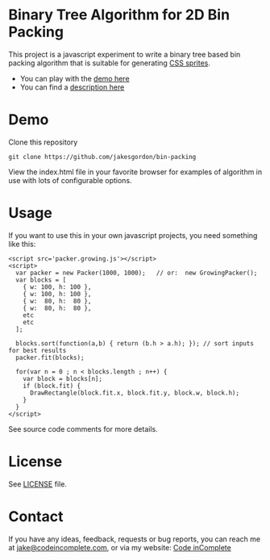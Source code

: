 Binary Tree Algorithm for 2D Bin Packing
========================================

This project is a javascript experiment to write a binary tree based
bin packing algorithm that is suitable for generating
[CSS sprites](https://github.com/jakesgordon/sprite-factory).

 * You can play with the [demo here](http://codeincomplete.com/posts/2011/5/7/bin_packing/example/)
 * You can find a [description here](http://codeincomplete.com/posts/2011/5/7/bin_packing/)

Demo
====

Clone this repository

    git clone https://github.com/jakesgordon/bin-packing

View the index.html file in your favorite browser for examples of algorithm in use with lots of configurable options.

Usage
=====

If you want to use this in your own javascript projects, you need something like this:

    <script src='packer.growing.js'></script>
    <script>
      var packer = new Packer(1000, 1000);   // or:  new GrowingPacker();
      var blocks = [
        { w: 100, h: 100 },
        { w: 100, h: 100 },
        { w:  80, h:  80 },
        { w:  80, h:  80 },
        etc
        etc
      ];

      blocks.sort(function(a,b) { return (b.h > a.h); }); // sort inputs for best results
      packer.fit(blocks);
  
      for(var n = 0 ; n < blocks.length ; n++) {
        var block = blocks[n];
        if (block.fit) {
          DrawRectangle(block.fit.x, block.fit.y, block.w, block.h);
        }
      }
    </script>

See source code comments for more details.

License
=======

See [LICENSE](https://github.com/jakesgordon/bin-packing/blob/master/LICENSE) file.

Contact
=======

If you have any ideas, feedback, requests or bug reports, you can reach me at
[jake@codeincomplete.com](mailto:jake@codeincomplete.com), or via
my website: [Code inComplete](http://codeincomplete.com/posts/2011/5/7/bin_packing/)

